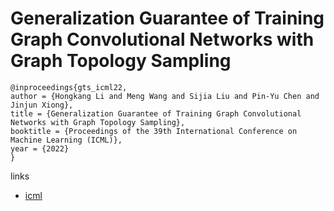 # Generalization Guarantee of Training Graph Convolutional Networks with Graph Topology Sampling

```
@inproceedings{gts_icml22,
author = {Hongkang Li and Meng Wang and Sijia Liu and Pin-Yu Chen and Jinjun Xiong},
title = {Generalization Guarantee of Training Graph Convolutional Networks with Graph Topology Sampling},
booktitle = {Proceedings of the 39th International Conference on Machine Learning (ICML)},
year = {2022}
}
```

links
- [icml](https://icml.cc/Conferences/2022/Schedule?showEvent=16764)
